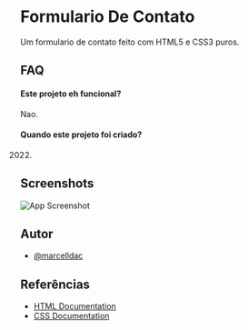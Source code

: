 # Formulario De Contato

Um formulario de contato feito com HTML5 e CSS3 puros.

## FAQ

#### Este projeto eh funcional?

Nao.

#### Quando este projeto foi criado?

2022.


## Screenshots

![App Screenshot](https://user-images.githubusercontent.com/83461178/199639078-6c087e35-e943-469b-b019-c47c4379dd29.png)

## Autor

- [@marcelldac](https://github.com/marcelldac)

## Referências

 - [HTML Documentation](https://developer.mozilla.org/en-US/docs/Web/HTML)
 - [CSS Documentation](https://developer.mozilla.org/en-US/docs/Web/CSS)
